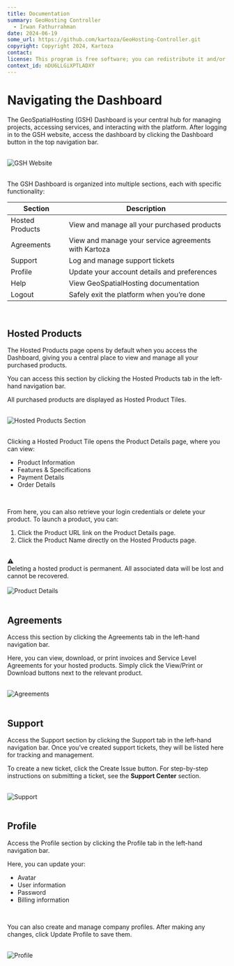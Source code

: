 ```yaml
---
title: Documentation
summary: GeoHosting Controller
  - Irwan Fathurrahman
date: 2024-06-19
some_url: https://github.com/kartoza/GeoHosting-Controller.git
copyright: Copyright 2024, Kartoza
contact:
license: This program is free software; you can redistribute it and/or modify it under the terms of the GNU Affero General Public License as published by the Free Software Foundation; either version 3 of the License, or (at your option) any later version.
context_id: nDU6LLGiXPTLADXY
---
```


# Navigating the Dashboard

The GeoSpatialHosting (GSH) Dashboard is your central hub for managing projects, accessing services, and interacting with the platform. After logging in to the GSH website, access the dashboard by clicking the <span class="ui-page-label">Dashboard</span> button in the top navigation bar.

<br>

<div class="image-with-caption">
  <img src="../img/users-img-1.png" alt="GSH Website">
</div>

<br>

The GSH Dashboard is organized into multiple sections, each with specific functionality:

<table class="my-table-style">
  <thead>
    <tr>
      <th>Section</th>
      <th>Description</th>
    </tr>
  </thead>
  <tbody>
    <tr>
      <td>Hosted Products</td>
      <td>View and manage all your purchased products</td>
    </tr>
    <tr>
      <td>Agreements</td>
      <td>View and manage your service agreements with Kartoza</td>
    </tr>
    <tr>
      <td>Support</td>
      <td>Log and manage support tickets</td>
    </tr>
    <tr>
      <td>Profile</td>
      <td>Update your account details and preferences</td>
    </tr>
    <tr>
      <td>Help</td>
      <td>View GeoSpatialHosting documentation</td>
    </tr>
    <tr>
      <td>Logout</td>
      <td>Safely exit the platform when you’re done</td>
    </tr>
  </tbody>
</table>

<br>

## Hosted Products

The Hosted Products page opens by default when you access the Dashboard, giving you a central place to view and manage all your purchased products.

You can access this section by clicking the <span class="ui-page-label">Hosted Products</span> tab in the left-hand navigation bar.

All purchased products are displayed as <span class="ui-generic-label">Hosted Product Tiles</span>.

<br>

<div class="image-with-caption">
  <img src="../img/users-img-2.png" alt="Hosted Products Section">
</div>

<br>

Clicking a <span class="ui-generic-label">Hosted Product Tile</span> opens the <span class="ui-page-label">Product Details</span> page, where you can view:

- Product Information
- Features & Specifications
- Payment Details
- Order Details

<br>

From here, you can also retrieve your login credentials or delete your product. To launch a product, you can:

1. Click the <span class="ui-generic-label">Product URL</span> link on the <span class="ui-page-label">Product Details</span> page.
2. Click the <span class="ui-generic-label">Product Name</span> directly on the <span class="ui-page-label">Hosted Products</span> page.

<br>

<div class="alert alert-warning">
  <div class="alert-icon">⚠️</div>
  <div class="alert-text">
    Deleting a hosted product is permanent. All associated data will be lost and cannot be recovered.
  </div>
</div>

<br>

<div class="image-with-caption">
  <img src="../img/users-img-3.png" alt="Product Details">
</div>

<br>

## Agreements

Access this section by clicking the <span class="ui-page-label">Agreements</span> tab in the left-hand navigation bar.

Here, you can view, download, or print invoices and Service Level Agreements for your hosted products. Simply click the <span class="ui-generic-label">View/Print</span> or <span class="ui-generic-label">Download</span> buttons next to the relevant product.

<br>

<div class="image-with-caption">
  <img src="../img/users-img-4.png" alt="Agreements">
</div>

<br>

## Support

Access the Support section by clicking the <span class="ui-page-label">Support</span> tab in the left-hand navigation bar. Once you’ve created support tickets, they will be listed here for tracking and management.

To create a new ticket, click the <span class="ui-generic-label">Create Issue</span> button. For step-by-step instructions on submitting a ticket, see the **Support Center** section.

<br>

<div class="image-with-caption">
  <img src="../img/users-img-5.png" alt="Support">
</div>

<br>

## Profile

Access the Profile section by clicking the <span class="ui-page-label">Profile</span> tab in the left-hand navigation bar.

Here, you can update your:

- Avatar
- User information
- Password
- Billing information

<br>

You can also create and manage company profiles. After making any changes, click <span class="ui-generic-label">Update Profile</span> to save them.

<br>

<div class="image-with-caption">
  <img src="../img/users-img-6.png" alt="Profile">
</div>

<br>
